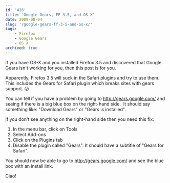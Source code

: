 ```yaml
---
id: '426'
title: 'Google Gears, FF 3.5, and OS-X'
date: 2009-08-04
slug: '/google-gears-ff-3-5-and-os-x/'
tags:
    - Firefox
    - Google Gears
    - OS X
archived: true
---
```


If you have OS-X and you installed Firefox 3.5 and discovered that Google
Gears isn't working for you, then this post is for you.

Apparently, Firefox 3.5 will suck in the Safari plugins and try to use them.
This includes the Gears for Safari plugin which breaks sites with gears
support. :confused:

You can tell if you have a problem by going to <http://gears.google.com/> and
seeing if there is a big blue box on the right-hand side.  It should say
something like: "Download Gears" or "Gears is installed".

If you don't see anything on the right-hand side then you need this fix:

1.  In the menu bar, click on Tools
2.  Select Add-ons
3.  Click on the Plugins tab
4.  Disable the plugin called "Gears". It should have a subtitle of "Gears for
    Safari".

You should now be able to go to <http://gears.google.com/> and see the blue
box with an install link.

Ciao!

